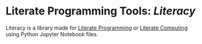 # Literate Programming Tools: *Literacy*
Literacy is a library made for [Literate Programming](https://en.wikipedia.org/wiki/Literate_programming) or [Literate Computing](http://blog.fperez.org/2013/04/literate-computing-and-computational.html) using Python Jupyter Notebook files.
